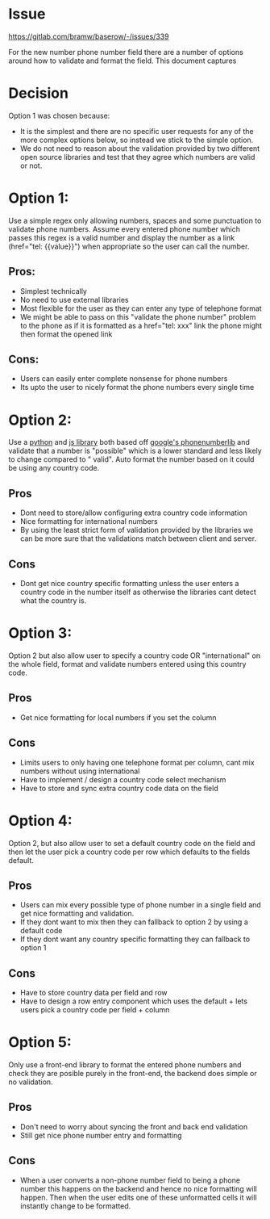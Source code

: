 # Issue

https://gitlab.com/bramw/baserow/-/issues/339

For the new number phone number field there are a number of options around how to
validate and format the field. This document captures

# Decision

Option 1 was chosen because:

-   It is the simplest and there are no specific user requests for any of the more complex
    options below, so instead we stick to the simple option.
-   We do not need to reason about the validation provided by two different open source
    libraries and test that they agree which numbers are valid or not.

# Option 1:

Use a simple regex only allowing numbers, spaces and some punctuation to validate phone
numbers. Assume every entered phone number which passes this regex is a valid number and
display the number as a link (href="tel: {{value}}")
when appropriate so the user can call the number.

## Pros:

-   Simplest technically
-   No need to use external libraries
-   Most flexible for the user as they can enter any type of telephone format
-   We might be able to pass on this "validate the phone number" problem to the phone as
    if it is formatted as a href="tel: xxx" link the phone might then format the opened
    link

## Cons:

-   Users can easily enter complete nonsense for phone numbers
-   Its upto the user to nicely format the phone numbers every single time

# Option 2:

Use a [python](https://github.com/daviddrysdale/python-phonenumbers)
and [js library](https://github.com/catamphetamine/libphonenumber-js) both based
off [google's phonenumberlib](https://github.com/google/libphonenumber) and validate
that a number is "possible" which is a lower standard and less likely to change compared
to "
valid". Auto format the number based on it could be using any country code.

## Pros

-   Dont need to store/allow configuring extra country code information
-   Nice formatting for international numbers
-   By using the least strict form of validation provided by the libraries we can be more
    sure that the validations match between client and server.

## Cons

-   Dont get nice country specific formatting unless the user enters a country code in the
    number itself as otherwise the libraries cant detect what the country is.

# Option 3:

Option 2 but also allow user to specify a country code OR "international" on the whole
field, format and validate numbers entered using this country code.

## Pros

-   Get nice formatting for local numbers if you set the column

## Cons

-   Limits users to only having one telephone format per column, cant mix numbers without
    using international
-   Have to implement / design a country code select mechanism
-   Have to store and sync extra country code data on the field

# Option 4:

Option 2, but also allow user to set a default country code on the field and then let
the user pick a country code per row which defaults to the fields default.

## Pros

-   Users can mix every possible type of phone number in a single field and get nice
    formatting and validation.
-   If they dont want to mix then they can fallback to option 2 by using a default code
-   If they dont want any country specific formatting they can fallback to option 1

## Cons

-   Have to store country data per field and row
-   Have to design a row entry component which uses the default + lets users pick a
    country code per field + column

# Option 5:

Only use a front-end library to format the entered phone numbers and check they are
posible purely in the front-end, the backend does simple or no validation.

## Pros

-   Don't need to worry about syncing the front and back end validation
-   Still get nice phone number entry and formatting

## Cons

-   When a user converts a non-phone number field to being a phone number this happens on
    the backend and hence no nice formatting will happen. Then when the user edits one
    of these unformatted cells it will instantly change to be formatted.
